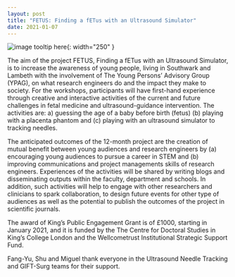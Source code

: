 ```yaml
---
layout: post
title: "FETUS: Finding a fETus with an Ultrasound Simulator"
date: 2021-01-07
--- 
```

![image tooltip here]({{site.url}}/assets/images/various/2021-01-07.png){: width="250" }

The aim of the project FETUS, Finding a fETus with an Ultrasound Simulator, is to increase the awareness of young people, living in Southwark and Lambeth with the involvement of The Young Persons’ Advisory Group (YPAG), on what research engineers do and the impact they make to society. For the workshops, participants will have first-hand experience through creative and interactive activities of the current and future challenges in fetal medicine and ultrasound-guidance intervention. The activities are: a) guessing the age of a baby before birth (fetus) (b) playing with a placenta phantom and (c) playing with an ultrasound simulator to tracking needles.

The anticipated outcomes of the 12-month project are the creation of mutual benefit between young audiences and research engineers by (a) encouraging young audiences to pursue a career in STEM and (b) improving communications and project managements skills of research engineers. Experiences of the activities will be shared by writing blogs and disseminating outputs within the faculty, department and schools. In addition, such activities will help to engage with other researchers and clinicians to spark collaboration, to design future events for other type of audiences as well as the potential to publish the outcomes of the project in scientific journals.

The award of King’s Public Engagement Grant is of £1000, starting in January 2021, and it is funded by the The Centre for Doctoral Studies in King’s College London and the Wellcometrust Institutional Strategic Support Fund.

Fang-Yu, Shu and Miguel thank everyone in the Ultrasound Needle Tracking and GIFT-Surg teams for their support.

